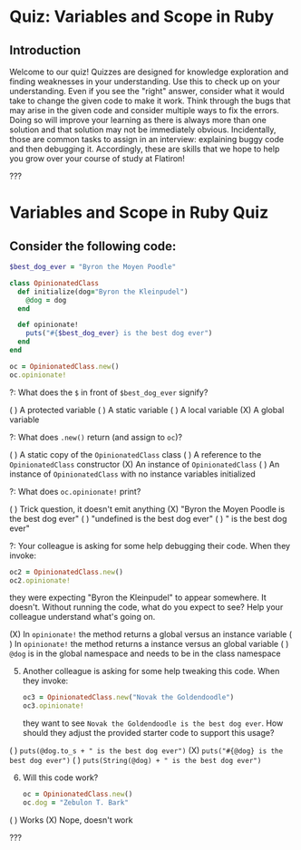 # Quiz: Variables and Scope in Ruby

## Introduction

Welcome to our quiz! Quizzes are designed for knowledge exploration and finding
weaknesses in your understanding. Use this to check up on your understanding.
Even if you see the "right" answer, consider what it would take to change the
given code to make it work. Think through the bugs that may arise in the given
code and consider multiple ways to fix the errors. Doing so will improve your
learning as there is always more than one solution and that solution may not be
immediately obvious. Incidentally, those are common tasks to assign in an
interview: explaining buggy code and then debugging it. Accordingly, these are
skills that we hope to help you grow over your course of study at Flatiron!

???

# Variables and Scope in Ruby Quiz

## Consider the following code:

```ruby
$best_dog_ever = "Byron the Moyen Poodle"

class OpinionatedClass
  def initialize(dog="Byron the Kleinpudel")
    @dog = dog
  end

  def opinionate!
    puts("#{$best_dog_ever} is the best dog ever")
  end
end

oc = OpinionatedClass.new()
oc.opinionate!
```

?: What does the `$` in front of `$best_dog_ever` signify?

( ) A protected variable
( ) A static variable
( ) A local variable
(X) A global variable

?: What does `.new()` return (and assign to `oc`)?

( ) A static copy of the `OpinionatedClass` class
( ) A reference to the `OpinionatedClass` constructor
(X) An instance of `OpinionatedClass`
( ) An instance of `OpinionatedClass` with no instance variables initialized

?: What does `oc.opinionate!` print?

( ) Trick question, it doesn't emit anything
(X) "Byron the Moyen Poodle is the best dog ever"
( ) "undefined is the best dog ever"
( ) " is the best dog ever"

?: Your colleague is asking for some help debugging their code. When they
   invoke:

   ```ruby
   oc2 = OpinionatedClass.new()
   oc2.opinionate!
   ```

   they were expecting "Byron the Kleinpudel" to appear somewhere. It doesn't.
   Without running the code, what do you expect to see? Help your colleague
   understand what's going on.

(X) In `opinionate!` the method returns a global versus an instance variable
( ) In `opinionate!` the method returns a instance versus an global variable
( ) `@dog` is in the global namespace and needs to be in the class namespace


5. Another colleague is asking for some help tweaking this code. When they
   invoke:
   ```ruby
   oc3 = OpinionatedClass.new("Novak the Goldendoodle")
   oc3.opinionate!
   ```

   they want to see `Novak the Goldendoodle is the best dog ever`. How should they
   adjust the provided starter code to support this usage?

( ) `puts(@dog.to_s + " is the best dog ever")`
(X) `puts("#{@dog} is the best dog ever")`
( ) `puts(String(@dog) + " is the best dog ever")`

6. Will this code work?

   ```ruby
   oc = OpinionatedClass.new()
   oc.dog = "Zebulon T. Bark"
   ```

( ) Works
(X) Nope, doesn't work

???
